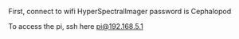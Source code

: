 First, connect to wifi HyperSpectralImager
password is Cephalopod

To access the pi, ssh here
pi@192.168.5.1